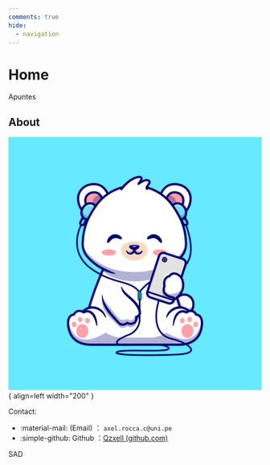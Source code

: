 ```yaml
---
comments: true
hide:
  - navigation
---
```

# Home
Apuntes
## About 

![profile](imgs/profile.jpg){ align=left width="200" }

Contact:

- :material-mail: (Email) ： `axel.rocca.c@uni.pe`
- :simple-github: Github ：[Qzxell (github.com)](https://github.com/Qzxell)
  
SAD
